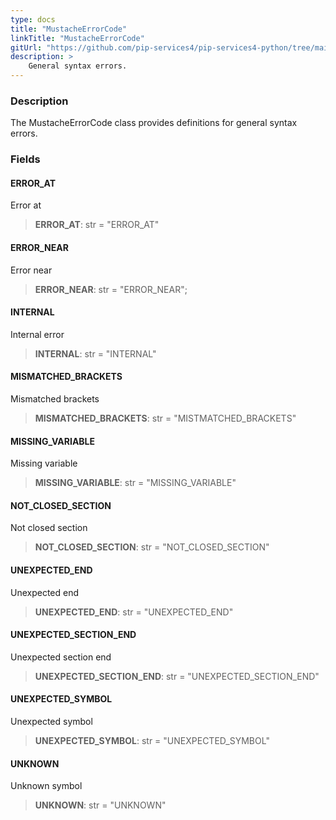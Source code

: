 ```yaml
---
type: docs
title: "MustacheErrorCode"
linkTitle: "MustacheErrorCode"
gitUrl: "https://github.com/pip-services4/pip-services4-python/tree/main/pip-services4-expressions-python"
description: > 
    General syntax errors.
---
```


### Description
The MustacheErrorCode class provides definitions for general syntax errors.


### Fields

<span class="hide-title-link">

#### ERROR_AT
Error at
> **ERROR_AT**: str = "ERROR_AT"

#### ERROR_NEAR
Error near
> **ERROR_NEAR**: str = "ERROR_NEAR";

#### INTERNAL
Internal error
> **INTERNAL**: str = "INTERNAL"

#### MISMATCHED_BRACKETS
Mismatched brackets
> **MISMATCHED_BRACKETS**: str = "MISTMATCHED_BRACKETS"

#### MISSING_VARIABLE
Missing variable
> **MISSING_VARIABLE**: str = "MISSING_VARIABLE"

#### NOT_CLOSED_SECTION
Not closed section
> **NOT_CLOSED_SECTION**: str = "NOT_CLOSED_SECTION"

#### UNEXPECTED_END
Unexpected end
> **UNEXPECTED_END**: str = "UNEXPECTED_END"

#### UNEXPECTED_SECTION_END
Unexpected section end
> **UNEXPECTED_SECTION_END**: str = "UNEXPECTED_SECTION_END"

#### UNEXPECTED_SYMBOL
Unexpected symbol
> **UNEXPECTED_SYMBOL**: str = "UNEXPECTED_SYMBOL"

#### UNKNOWN
Unknown symbol
> **UNKNOWN**: str = "UNKNOWN"


</span>
